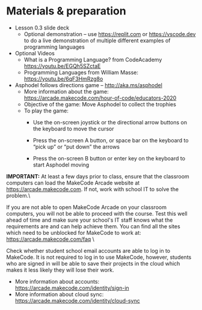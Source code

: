 # Materials & preparation

- Lesson 0.3 slide deck
  - Optional demonstration – use <https://replit.com> or <https://vscode.dev> to do a live demonstration of multiple different examples of programming languages
- Optional Videos
  - What is a Programming Language? from CodeAcademy
<https://youtu.be/EGQh5SZctaE>
  - Programming Languages from William Masse:
<https://youtu.be/6qF3HmRzg8o>
- Asphodel follows directions game – <http://aka.ms/asphodel>
  - More information about the game:
<https://arcade.makecode.com/hour-of-code/educators-2020>
  - Objective of the game: Move Asphodel to collect the trophies
  - To play the game:
    - Use the on-screen joystick or the directional arrow buttons on the keyboard to move the cursor

    - Press the on-screen A button, or space bar on the keyboard to “pick up” or “put down” the arrows

    - Press the on-screen B button or enter key on the keyboard to start Asphodel moving

**IMPORTANT:** At least a few days prior to class, ensure that the classroom computers can load the MakeCode Arcade website at <https://arcade.makecode.com>. If not, work with school IT to solve the problem.\

If you are not able to open MakeCode Arcade on your classroom computers, you will not be able to proceed with the course. Test this well ahead of time and make sure your school's IT staff knows what the requirements are and can help achieve them. You can find all the sites which need to be unblocked for MakeCode to work at:
<https://arcade.makecode.com/faq> \

Check whether student school email accounts are able to log in to MakeCode. It is not required to log in to use MakeCode, however, students who are signed in will be able to save their projects in the cloud which makes it less likely they will lose their work. 

- More information about accounts:\
<https://arcade.makecode.com/identity/sign-in>
- More information about cloud sync:\
<https://arcade.makecode.com/identity/cloud-sync>
